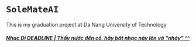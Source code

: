 # `SoleMateAI`

This is my graduation project at Da Nang University of Technology

##### [Nhạc Dí DEADLINE | Thấy nước đến cổ, hãy bật nhạc này lên và "nhảy" ^^](https://www.youtube.com/watch?v=ayUYK4T1r5E)
